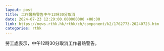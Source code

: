 ```yaml
---
layout: post
title: 工作暑熱警告中午12時30分取消
date: 2024-07-23 12:29:00.000000000 +08:00
link: https://news.rthk.hk/rthk/ch/component/k2/1762773-20240723.htm
categories: rthk
---
```


勞工處表示，中午12時30分取消工作暑熱警告。
